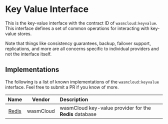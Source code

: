 # Key Value Interface
This is the key-value interface with the contract ID of `wasmcloud:keyvalue`. This interface defines a set of common operations for interacting with key-value stores. 

Note that things like consistency guarantees, backup, failover support, replications, and more are all concerns specific to individual providers and not the interface itself.

## Implementations
The following is a list of known implementations of the `wasmcloud:keyvalue` interface. Feel free to submit a PR if you know of more.

| Name | Vendor | Description |
| :---: | :---: | :--- |
| [Redis](https://github.com/wasmCloud/capability-providers/tree/main/kvredis) | wasmCloud | wasmCloud key-value provider for the **Redis** database